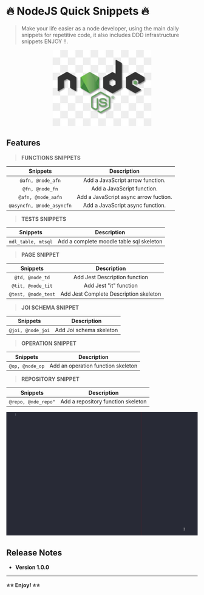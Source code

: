 # 🔥 NodeJS Quick Snippets 🔥

> Make your life easier as a node developer, using the main daily snippets for repetitive code, it also includes DDD infrastructure snippets ENJOY !!.

<p align="center">
  <img src="images/icon.jpg" alt="node quick snippets demo">
</p>

## Features

> **FUNCTIONS SNIPPETS**

|       **Snippets**        |            **Description**            |
| :-----------------------: | :-----------------------------------: |
|     `@afn, @node_afn`     |   Add a JavaScript arrow function.    |
|      `@fn, @node_fn`      |      Add a JavaScript function.       |
|    `@afn, @node_aafn`     | Add a JavaScript async arrow fuction. |
| `@asyncfn, @node_asyncfn` |   Add a JavaScript async function.    |

> **TESTS SNIPPETS**

|    **Snippets**    |             **Description**              |
| :----------------: | :--------------------------------------: |
| `mdl_table, mtsql` | Add a complete moodle table sql skeleton |

> **PAGE SNIPPET**

|    **Snippets**     |            **Description**             |
| :-----------------: | :------------------------------------: |
|   `@td, @node_td`   |     Add Jest Description function      |
|  `@tit, @node_tit`  |         Add Jest "it" function         |
| `@test, @node_test` | Add Jest Complete Description skeleton |

> **JOI SCHEMA SNIPPET**

|   **Snippets**    |     **Description**     |
| :---------------: | :---------------------: |
| `@joi, @node_joi` | Add Joi schema skeleton |

> **OPERATION SNIPPET**

|  **Snippets**   |          **Description**           |
| :-------------: | :--------------------------------: |
| `@op, @node_op` | Add an operation function skeleton |

> **REPOSITORY SNIPPET**

|    **Snippets**     |          **Description**           |
| :-----------------: | :--------------------------------: |
| `@repo, @nde_repo"` | Add a repository function skeleton |

<p align="center">
  <img src="images/node_quick_snippets.gif" alt="moodle vscode snippets demo">
</p>

## Release Notes

- **Version 1.0.0**

---

**⭐⭐ Enjoy! ⭐⭐**
